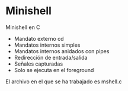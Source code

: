 # Minishell
Minishell en C

- Mandato externo cd
- Mandatos internos simples
- Mandatos internos anidados con pipes
- Redirección de entrada/salida
- Señales capturadas
- Solo se ejecuta en el foreground

El archivo en el que se ha trabajado es mshell.c